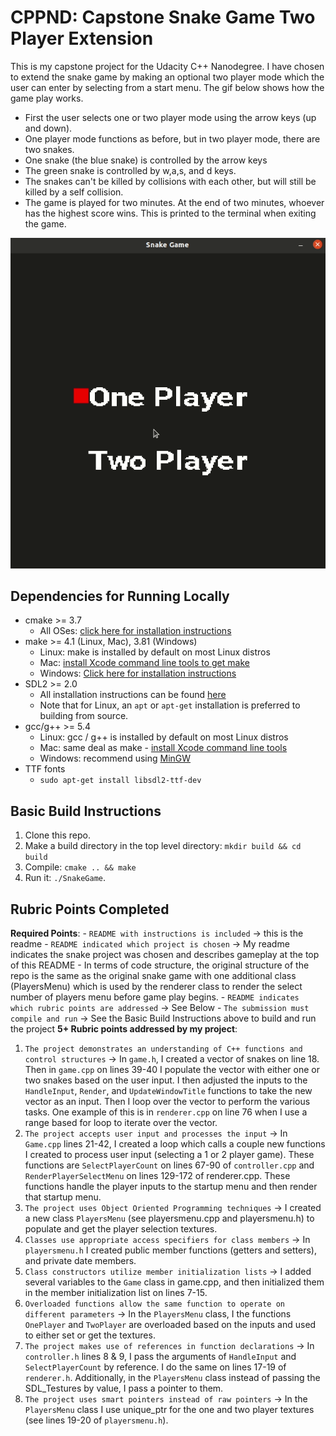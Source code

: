 # CPPND: Capstone Snake Game Two Player Extension
This is my capstone project for the Udacity C++ Nanodegree. I have chosen to extend the snake game by making an optional two player mode which the user can enter by selecting from a start menu. The gif below shows how the game play works. 
- First the user selects one or two player mode using the arrow keys (up and down). 
- One player mode functions as before, but in two player mode, there are two snakes.
- One snake (the blue snake) is controlled by the arrow keys
- The green snake is controlled by w,a,s, and d keys. 
- The snakes can't be killed by collisions with each other, but will still be killed by a self collision. 
- The game is played for two minutes. At the end of two minutes, whoever has the highest score wins. This is printed to the terminal when exiting the game.

![](two_player.gif)

## Dependencies for Running Locally
* cmake >= 3.7
	* All OSes: [click here for installation instructions](https://cmake.org/install/)
* make >= 4.1 (Linux, Mac), 3.81 (Windows)
	* Linux: make is installed by default on most Linux distros
	* Mac: [install Xcode command line tools to get make](https://developer.apple.com/xcode/features/)
	* Windows: [Click here for installation instructions](http://gnuwin32.sourceforge.net/packages/make.htm)
* SDL2 >= 2.0
	* All installation instructions can be found [here](https://wiki.libsdl.org/Installation)
	* Note that for Linux, an `apt` or `apt-get` installation is preferred to building from source. 
* gcc/g++ >= 5.4
	* Linux: gcc / g++ is installed by default on most Linux distros
	* Mac: same deal as make - [install Xcode command line tools](https://developer.apple.com/xcode/features/)
	* Windows: recommend using [MinGW](http://www.mingw.org/)
* TTF fonts
	* `sudo apt-get install libsdl2-ttf-dev`

## Basic Build Instructions

1. Clone this repo.
2. Make a build directory in the top level directory: `mkdir build && cd build`
3. Compile: `cmake .. && make`
4. Run it: `./SnakeGame`.

## Rubric Points Completed
**Required Points**:
	- `README with instructions is included` -> this is the readme
	- `README indicated which project is chosen` -> My readme indicates the snake project was chosen and describes gameplay at the top of this README
		- In terms of code structure, the original structure of the repo is the same as the original snake game with one additional class (PlayersMenu) which is used by the renderer class to render the select number of players menu before game play begins.
	- `README indicates which rubric points are addressed` -> See Below
	- `The submission must compile and run` -> See the Basic Build Instructions above to build and run the project
**5+ Rubric points addressed by my project**:
1. `The project demonstrates an understanding of C++ functions and control structures` -> In `game.h`, I created a vector of snakes on line 18. Then in `game.cpp` on lines 39-40 I populate the vector with either one or two snakes based on the user input. I then adjusted the inputs to the `HandleInput`, `Render`, and `UpdateWindowTitle` functions to take the new vector as an input. Then I loop over the vector to perform the various tasks. One example of this is in `renderer.cpp` on line 76 when I use a range based for loop to iterate over the vector.
2. `The project accepts user input and processes the input` -> In `Game.cpp` lines 21-42, I created a loop which calls a couple new functions I created to process user input (selecting a 1 or 2 player game). These functions are `SelectPlayerCount` on lines 67-90 of `controller.cpp` and `RenderPlayerSelectMenu` on lines 129-172 of renderer.cpp. These functions handle the player inputs to the startup menu and then render that startup menu.
3. `The project uses Object Oriented Programming techniques` -> I created a new class `PlayersMenu` (see playersmenu.cpp and playersmenu.h) to populate and get the player selection textures.
4. `Classes use appropriate access specifiers for class members` -> In `playersmenu.h` I created public member functions (getters and setters), and private date members.
5. `Class constructors utilize member initialization lists` -> I added several variables to the `Game` class in game.cpp, and then initialized them in the member initialization list on lines 7-15.
6. `Overloaded functions allow the same function to operate on different parameters` -> In the `PlayersMenu` class, I the functions `OnePlayer` and `TwoPlayer` are overloaded based on the inputs and used to either set or get the textures.
7. `The project makes use of references in function declarations` -> In `controller.h` lines 8 & 9, I pass the arguments of `HandleInput` and `SelectPlayerCount` by reference. I do the same on lines 17-19 of `renderer.h`. Additionally, in the `PlayersMenu` class instead of passing the SDL_Testures by value, I pass a pointer to them.
8. `The project uses smart pointers instead of raw pointers` -> In the `PlayersMenu` class I use unique_ptr for the one and two player textures (see lines 19-20 of `playersmenu.h`).
